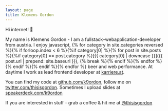 ```yaml
---
layout: page
title: Klemens Gordon
---
```


Hi internet! :boar:

My name is Klemens Gordon - I am a fullstack–webapplication-developer from austria.
I enjoy javascript,
{% for category in site.categories reversed %}{% if forloop.index < 6 %}{%if category[0] %}{% for post in site.posts %}{%if category[0] == post.category %}[{{ category[0] | downcase }}]({{ post.url | prepend: site.baseurl }}), {% break %}{% endif %}{% endfor %}{% endif %}{% endif %}{% endfor %} beer and web performance. At daytime I work as lead frontend developer at [karriere.at](https://www.karriere.at/dev-blog).

You can find my code at [github.com/k9ordon](https://github.com/k9ordon), follow me on [twitter.com/thisisgordon](https://twitter.com/thisisgordon). Sometimes I upload slides at [speakerdeck.com/k9ordon](https://speakerdeck.com/k9ordon)

If you are interested in stuff - grab a coffee & hit me at [@thisisgordon](https://twitter.com/thisisgordon)

